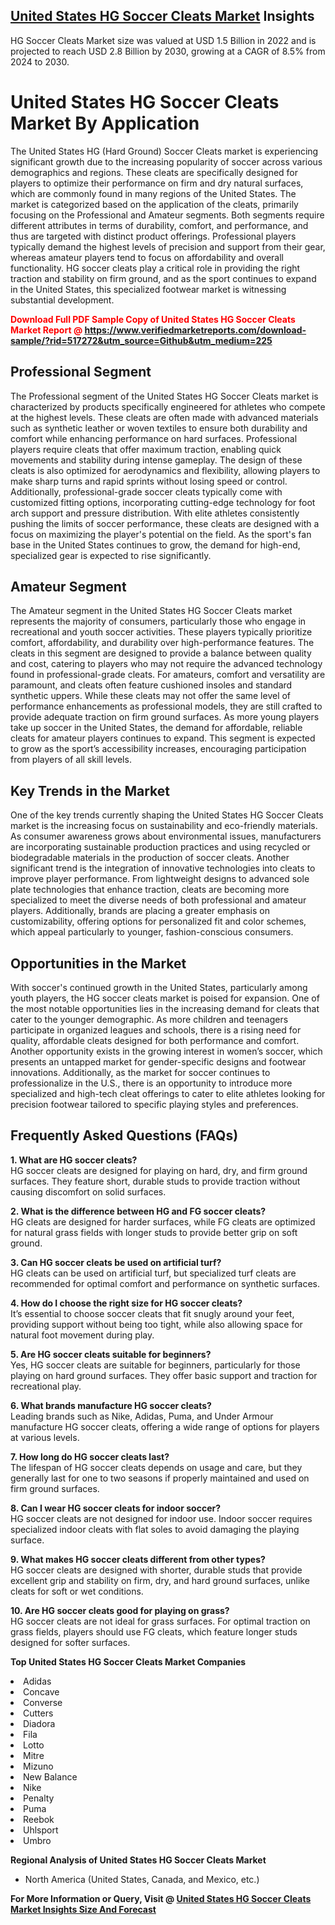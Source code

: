 <h2><a href="https://www.verifiedmarketreports.com/download-sample/?rid=517272&amp;utm_source=Github&amp;utm_medium=225" target="_blank">United States HG Soccer Cleats Market</a> Insights</h2><p>HG Soccer Cleats Market size was valued at USD 1.5 Billion in 2022 and is projected to reach USD 2.8 Billion by 2030, growing at a CAGR of 8.5% from 2024 to 2030.</p><p> <h1>United States HG Soccer Cleats Market By Application</h1> <p>The United States HG (Hard Ground) Soccer Cleats market is experiencing significant growth due to the increasing popularity of soccer across various demographics and regions. These cleats are specifically designed for players to optimize their performance on firm and dry natural surfaces, which are commonly found in many regions of the United States. The market is categorized based on the application of the cleats, primarily focusing on the Professional and Amateur segments. Both segments require different attributes in terms of durability, comfort, and performance, and thus are targeted with distinct product offerings. Professional players typically demand the highest levels of precision and support from their gear, whereas amateur players tend to focus on affordability and overall functionality. HG soccer cleats play a critical role in providing the right traction and stability on firm ground, and as the sport continues to expand in the United States, this specialized footwear market is witnessing substantial development.</p> <p><strong><p><span class=""><span style="color: #ff0000;"><strong>Download Full PDF Sample Copy of United States HG Soccer Cleats Market Report</strong> @ </span><a href="https://www.verifiedmarketreports.com/download-sample/?rid=517272&amp;utm_source=Github&amp;utm_medium=225" target="_blank">https://www.verifiedmarketreports.com/download-sample/?rid=517272&amp;utm_source=Github&amp;utm_medium=225</a></span></p></strong></p> <h2>Professional Segment</h2> <p>The Professional segment of the United States HG Soccer Cleats market is characterized by products specifically engineered for athletes who compete at the highest levels. These cleats are often made with advanced materials such as synthetic leather or woven textiles to ensure both durability and comfort while enhancing performance on hard surfaces. Professional players require cleats that offer maximum traction, enabling quick movements and stability during intense gameplay. The design of these cleats is also optimized for aerodynamics and flexibility, allowing players to make sharp turns and rapid sprints without losing speed or control. Additionally, professional-grade soccer cleats typically come with customized fitting options, incorporating cutting-edge technology for foot arch support and pressure distribution. With elite athletes consistently pushing the limits of soccer performance, these cleats are designed with a focus on maximizing the player's potential on the field. As the sport's fan base in the United States continues to grow, the demand for high-end, specialized gear is expected to rise significantly.</p> <h2>Amateur Segment</h2> <p>The Amateur segment in the United States HG Soccer Cleats market represents the majority of consumers, particularly those who engage in recreational and youth soccer activities. These players typically prioritize comfort, affordability, and durability over high-performance features. The cleats in this segment are designed to provide a balance between quality and cost, catering to players who may not require the advanced technology found in professional-grade cleats. For amateurs, comfort and versatility are paramount, and cleats often feature cushioned insoles and standard synthetic uppers. While these cleats may not offer the same level of performance enhancements as professional models, they are still crafted to provide adequate traction on firm ground surfaces. As more young players take up soccer in the United States, the demand for affordable, reliable cleats for amateur players continues to expand. This segment is expected to grow as the sport’s accessibility increases, encouraging participation from players of all skill levels.</p> <h2>Key Trends in the Market</h2> <p>One of the key trends currently shaping the United States HG Soccer Cleats market is the increasing focus on sustainability and eco-friendly materials. As consumer awareness grows about environmental issues, manufacturers are incorporating sustainable production practices and using recycled or biodegradable materials in the production of soccer cleats. Another significant trend is the integration of innovative technologies into cleats to improve player performance. From lightweight designs to advanced sole plate technologies that enhance traction, cleats are becoming more specialized to meet the diverse needs of both professional and amateur players. Additionally, brands are placing a greater emphasis on customizability, offering options for personalized fit and color schemes, which appeal particularly to younger, fashion-conscious consumers.</p> <h2>Opportunities in the Market</h2> <p>With soccer's continued growth in the United States, particularly among youth players, the HG soccer cleats market is poised for expansion. One of the most notable opportunities lies in the increasing demand for cleats that cater to the younger demographic. As more children and teenagers participate in organized leagues and schools, there is a rising need for quality, affordable cleats designed for both performance and comfort. Another opportunity exists in the growing interest in women’s soccer, which presents an untapped market for gender-specific designs and footwear innovations. Additionally, as the market for soccer continues to professionalize in the U.S., there is an opportunity to introduce more specialized and high-tech cleat offerings to cater to elite athletes looking for precision footwear tailored to specific playing styles and preferences.</p> <h2>Frequently Asked Questions (FAQs)</h2> <p><strong>1. What are HG soccer cleats?</strong><br>HG soccer cleats are designed for playing on hard, dry, and firm ground surfaces. They feature short, durable studs to provide traction without causing discomfort on solid surfaces.</p> <p><strong>2. What is the difference between HG and FG soccer cleats?</strong><br>HG cleats are designed for harder surfaces, while FG cleats are optimized for natural grass fields with longer studs to provide better grip on soft ground.</p> <p><strong>3. Can HG soccer cleats be used on artificial turf?</strong><br>HG cleats can be used on artificial turf, but specialized turf cleats are recommended for optimal comfort and performance on synthetic surfaces.</p> <p><strong>4. How do I choose the right size for HG soccer cleats?</strong><br>It’s essential to choose soccer cleats that fit snugly around your feet, providing support without being too tight, while also allowing space for natural foot movement during play.</p> <p><strong>5. Are HG soccer cleats suitable for beginners?</strong><br>Yes, HG soccer cleats are suitable for beginners, particularly for those playing on hard ground surfaces. They offer basic support and traction for recreational play.</p> <p><strong>6. What brands manufacture HG soccer cleats?</strong><br>Leading brands such as Nike, Adidas, Puma, and Under Armour manufacture HG soccer cleats, offering a wide range of options for players at various levels.</p> <p><strong>7. How long do HG soccer cleats last?</strong><br>The lifespan of HG soccer cleats depends on usage and care, but they generally last for one to two seasons if properly maintained and used on firm ground surfaces.</p> <p><strong>8. Can I wear HG soccer cleats for indoor soccer?</strong><br>HG soccer cleats are not designed for indoor use. Indoor soccer requires specialized indoor cleats with flat soles to avoid damaging the playing surface.</p> <p><strong>9. What makes HG soccer cleats different from other types?</strong><br>HG soccer cleats are designed with shorter, durable studs that provide excellent grip and stability on firm, dry, and hard ground surfaces, unlike cleats for soft or wet conditions.</p> <p><strong>10. Are HG soccer cleats good for playing on grass?</strong><br>HG soccer cleats are not ideal for grass surfaces. For optimal traction on grass fields, players should use FG cleats, which feature longer studs designed for softer surfaces.</p> </p><p><strong>Top United States HG Soccer Cleats Market Companies</strong></p><div data-test-id=""><p><li>Adidas</li><li> Concave</li><li> Converse</li><li> Cutters</li><li> Diadora</li><li> Fila</li><li> Lotto</li><li> Mitre</li><li> Mizuno</li><li> New Balance</li><li> Nike</li><li> Penalty</li><li> Puma</li><li> Reebok</li><li> Uhlsport</li><li> Umbro</li></p><div><strong>Regional Analysis of&nbsp;United States HG Soccer Cleats Market</strong></div><ul><li dir="ltr"><p dir="ltr">North America&nbsp;(United States, Canada, and Mexico, etc.)</p></li></ul><p><strong>For More Information or Query, Visit @&nbsp;</strong><strong><a href="https://www.verifiedmarketreports.com/product/hg-soccer-cleats-market/?utm_source=Github&amp;utm_medium=225" target="_blank">United States HG Soccer Cleats Market Insights Size And Forecast</a></strong></p></div>
